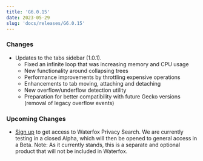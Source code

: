 ```yaml
---
title: 'G6.0.15'
date: 2023-05-29
slug: 'docs/releases/G6.0.15'
---
```


### Changes

- Updates to the tabs sidebar (1.0.1).
    - Fixed an infinite loop that was increasing memory and CPU usage
    - New functionality around collapsing trees
    - Performance improvements by throttling expensive operations
    - Enhancements to tab moving, attaching and detaching
    - New overflow/underflow detection utility
    - Preparation for better compatibility with future Gecko versions (removal of legacy overflow events)

### Upcoming Changes

- [Sign up](https://browserworks.typeform.com/to/E1KEJaKj) to get access to Waterfox Privacy Search. We are currently testing in a closed Alpha, which will then be opened to general access in a Beta. Note: As it currently stands, this is a separate and optional product that will not be included in Waterfox.
